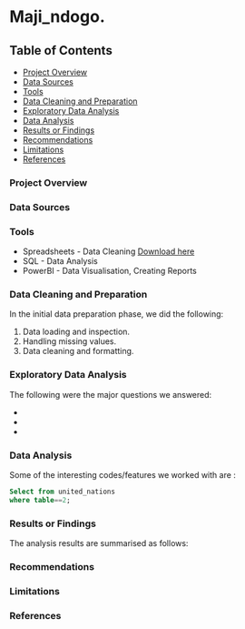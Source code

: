 # Maji_ndogo.
## Table of Contents

- [Project Overview](#project-overview)
- [Data Sources](#data-sources)
- [Tools](#tools)
- [Data Cleaning and Preparation](#data-cleaning-and-preparation)
- [Exploratory Data Analysis](#exploratory-data-analysis)
- [Data Analysis](#data-analysis)
- [Results or Findings](#results-or-findings)
- [Recommendations](#recommendations)
- [Limitations](#limitations)
- [References](#references)


### Project Overview
### Data Sources
### Tools
- Spreadsheets - Data Cleaning [Download here](https://www.google.com/sheets/about/)
- SQL - Data Analysis
- PowerBI - Data Visualisation, Creating Reports

### Data Cleaning and Preparation
In the initial data preparation phase, we did the following:
1. Data loading and inspection.
2. Handling missing values.
3. Data cleaning and formatting.

### Exploratory Data Analysis
The following were the major questions we answered:

-
-
-

### Data Analysis
Some of the interesting codes/features we worked with are :
```sql
Select from united_nations
where table==2;
```

### Results or Findings

The analysis results are summarised as follows:

### Recommendations

### Limitations

### References

